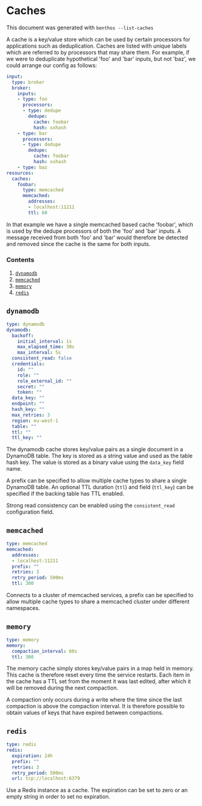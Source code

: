 Caches
======

This document was generated with `benthos --list-caches`

A cache is a key/value store which can be used by certain processors for
applications such as deduplication. Caches are listed with unique labels which
are referred to by processors that may share them. For example, if we were to
deduplicate hypothetical 'foo' and 'bar' inputs, but not 'baz', we could arrange
our config as follows:

``` yaml
input:
  type: broker
  broker:
    inputs:
    - type: foo
      processors:
      - type: dedupe
        dedupe:
          cache: foobar
          hash: xxhash
    - type: bar
      processors:
      - type: dedupe
        dedupe:
          cache: foobar
          hash: xxhash
    - type: baz
resources:
  caches:
    foobar:
      type: memcached
      memcached:
        addresses:
        - localhost:11211
        ttl: 60
```

In that example we have a single memcached based cache 'foobar', which is used
by the dedupe processors of both the 'foo' and 'bar' inputs. A message received
from both 'foo' and 'bar' would therefore be detected and removed since the
cache is the same for both inputs.

### Contents

1. [`dynamodb`](#dynamodb)
2. [`memcached`](#memcached)
3. [`memory`](#memory)
4. [`redis`](#redis)

## `dynamodb`

``` yaml
type: dynamodb
dynamodb:
  backoff:
    initial_interval: 1s
    max_elapsed_time: 30s
    max_interval: 5s
  consistent_read: false
  credentials:
    id: ""
    role: ""
    role_external_id: ""
    secret: ""
    token: ""
  data_key: ""
  endpoint: ""
  hash_key: ""
  max_retries: 3
  region: eu-west-1
  table: ""
  ttl: ""
  ttl_key: ""
```

The dynamodb cache stores key/value pairs as a single document in a DynamoDB
table. The key is stored as a string value and used as the table hash key. The
value is stored as a binary value using the `data_key` field name.

A prefix can be specified to allow multiple cache types to share a single
DynamoDB table. An optional TTL duration (`ttl`) and field
(`ttl_key`) can be specified if the backing table has TTL enabled.

Strong read consistency can be enabled using the `consistent_read`
configuration field.

## `memcached`

``` yaml
type: memcached
memcached:
  addresses:
  - localhost:11211
  prefix: ""
  retries: 3
  retry_period: 500ms
  ttl: 300
```

Connects to a cluster of memcached services, a prefix can be specified to allow
multiple cache types to share a memcached cluster under different namespaces.

## `memory`

``` yaml
type: memory
memory:
  compaction_interval: 60s
  ttl: 300
```

The memory cache simply stores key/value pairs in a map held in memory. This
cache is therefore reset every time the service restarts. Each item in the cache
has a TTL set from the moment it was last edited, after which it will be removed
during the next compaction.

A compaction only occurs during a write where the time since the last compaction
is above the compaction interval. It is therefore possible to obtain values of
keys that have expired between compactions.

## `redis`

``` yaml
type: redis
redis:
  expiration: 24h
  prefix: ""
  retries: 3
  retry_period: 500ms
  url: tcp://localhost:6379
```

Use a Redis instance as a cache. The expiration can be set to zero or an empty
string in order to set no expiration.

